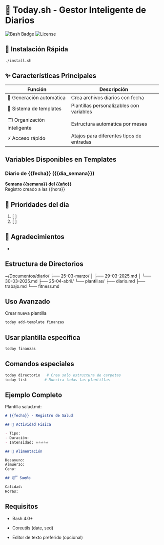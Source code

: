 # 📓 Today.sh - Gestor Inteligente de Diarios

![Bash Badge](https://img.shields.io/badge/Script-Bash-4EAA25?logo=gnubash)
![License](https://img.shields.io/badge/Licencia-MIT-green)

## 🚀 Instalación Rápida

```bash
./install.sh
```

## ✨ Características Principales

| Función                     | Descripción                              |
| --------------------------- | ---------------------------------------- |
| 📅 Generación automática    | Crea archivos diarios con fecha          |
| 🎨 Sistema de templates     | Plantillas personalizables con variables |
| 🗂 Organización inteligente | Estructura automática por meses          |
| ⚡ Acceso rápido            | Atajos para diferentes tipos de entradas |

## Variables Disponibles en Templates

### Diario de {{fecha}} ({{dia_semana}})

**Semana {{semana}} del {{año}}**  
Registro creado a las {{hora}}

## 📌 Prioridades del día

1. [ ]
2. [ ]

## 🌱 Agradecimientos

-

## Estructura de Directorios

~/Documentos/diario/
├── 25-03-marzo/
│ ├── 29-03-2025.md
│ └── 30-03-2025.md
├── 25-04-abril/
└── plantillas/
├── diario.md
├── trabajo.md
└── fitness.md

## Uso Avanzado

Crear nueva plantilla

```bash
today add-template finanzas
```

## Usar plantilla específica

```bash
today finanzas
```

## Comandos especiales

```bash
today directorio   # Crea solo estructura de carpetas
today list        # Muestra todas las plantillas
```

## Ejemplo Completo

Plantilla salud.md:

```markdown
# {{fecha}} - Registro de Salud

## 💪 Actividad Física

- Tipo:
- Duración:
- Intensidad: ⭐⭐⭐⭐⭐

## 🥗 Alimentación

Desayuno:
Almuerzo:
Cena:

## 😴 Sueño

Calidad:
Horas:
```

## Requisitos

- Bash 4.0+

- Coreutils (date, sed)

- Editor de texto preferido (opcional)
